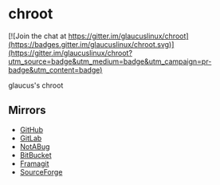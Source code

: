 # chroot

[![Join the chat at https://gitter.im/glaucuslinux/chroot](https://badges.gitter.im/glaucuslinux/chroot.svg)](https://gitter.im/glaucuslinux/chroot?utm_source=badge&utm_medium=badge&utm_campaign=pr-badge&utm_content=badge)

glaucus's chroot

## Mirrors
* [GitHub](https://github.com/glaucuslinux/chroot)
* [GitLab](https://gitlab.com/glaucuslinux/chroot)
* [NotABug](https://notabug.org/glaucuslinux/chroot)
* [BitBucket](https://bitbucket.org/glaucuslinux/chroot)
* [Framagit](https://framagit.org/glaucuslinux/chroot)
* [SourceForge](https://git.code.sf.net/p/glaucuslinux/chroot)
